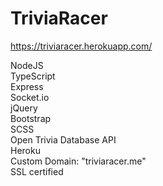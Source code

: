 # TriviaRacer
https://triviaracer.herokuapp.com/

NodeJS<br>
TypeScript<br>
Express<br>
Socket.io<br>
jQuery<br>
Bootstrap<br>
SCSS<br>
Open Trivia Database API<br>
Heroku<br>
Custom Domain: "triviaracer.me"<br>
SSL certified